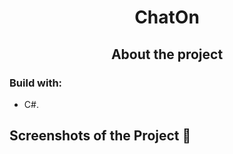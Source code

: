 <div align='center'>
  <h1>ChatOn</h1>
</div>

<div align='center'>
  <h2>About the project</h2>
</div>

<h3>Build with:</h3>

- C#. <br>

<h2>Screenshots of the Project 📸</h2>
<br>

<div align='center'>

</div>
